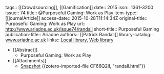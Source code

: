 tags:: [[Crowdsourcing]], [[Gamification]]
date:: 2015
issn:: 1361-3200
issue:: 74
title:: @Purposeful Gaming: Work as Play
item-type:: [[journalArticle]]
access-date:: 2015-10-28T11:14:34Z
original-title:: Purposeful Gaming: Work as Play
url:: http://www.ariadne.ac.uk/issue74/randall
short-title:: Purposeful Gaming
publication-title:: Ariadne
authors:: [[Patrick Randall]]
library-catalog:: www.ariadne.ac.uk
links:: [Local library](zotero://select/groups/2386895/items/9DUDHNTY), [Web library](https://www.zotero.org/groups/2386895/items/9DUDHNTY)

- [[Abstract]]
	- Purposeful Gaming: Work as Play
- [[Attachments]]
	- [Snapshot](http://www.ariadne.ac.uk/issue74/randall) {{zotero-imported-file CF66Q2II, "randall.html"}}